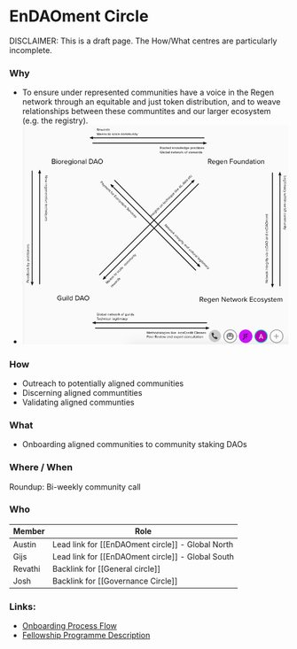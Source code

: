 # EnDAOment Circle
DISCLAIMER: This is a draft page. The How/What centres are particularly incomplete.

### Why
- To ensure under represented communities have a voice in the Regen network through an equitable and just token distribution, and to weave relationships between these communtites and our larger ecosystem (e.g. the registry).  
- ![](assets/FOAEnDAOment.png)

### How
- Outreach to potentially aligned communities
- Discerning aligned communtities
- Validating aligned communties

### What
- Onboarding aligned communities to community staking DAOs

### Where / When
Roundup: Bi-weekly community call

### Who 
| Member | Role |
|---|---|
| Austin | Lead link for [[EnDAOment circle]] - Global North
| Gijs | Lead link for [[EnDAOment circle]] - Global South|
| Revathi | Backlink for [[General circle]] |
| Josh | Backlink for [[Governance Circle]] |

### Links:
- [Onboarding Process Flow](https://app.mural.co/t/regenfoundation4191/m/regenfoundation4191/1635221428124/5b089549aaeb38ea7377719e50b6632f90fbb1f4?sender=u70ef79b0a9c38c2d8ebd9946)
- [Fellowship Programme Description](https://docs.google.com/document/d/1nIVs5olwsBtX-geLpTTG0gxt_P1thhcDghi251BJWEU/edit)
